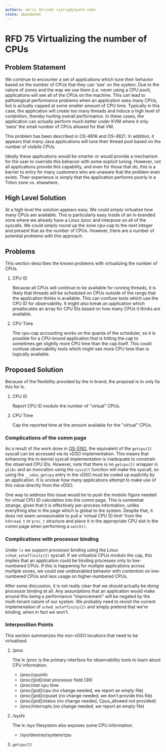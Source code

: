 ```yaml
---
authors: Jerry Jelinek <jerry@joyent.com>
state: abandoned
---
```


# RFD 75 Virtualizing the number of CPUs

## Problem Statement

We continue to encounter a set of applications which tune their behavior based
on the number of CPUs that they can 'see' on the system. Due to the nature of
zones and the way we use them (i.e. never using a CPU pool), applications will
see all of the CPUs on the machine. This can lead to pathological performance
problems when an application sees many CPUs, but is actually capped at some
smaller amount of CPU time. Typically in this case, the application will create
too many threads and induce a high level of contention, thereby hurting overall
performance. In these cases, the application can actually perform much better
under KVM where it only 'sees' the small number of CPUs allowed for that VM.

This problem has been described in OS-4816 and OS-4821. In addition, it appears
that many Java applications will tune their thread pool based on the number
of visibile CPUs.

Ideally these applications would be smarter or would provide a mechanism
for the user to override this behavior with some explicit tuning. However,
not all applications provide this capability, and even for those that do, this
is a barrier to entry for many customers who are unaware that the problem
even exists. Their experience is simply that the application performs poorly
in a Triton zone vs. elsewhere.

## High Level Solution

At a high level the solution appears easy. We could simply virtualize how
many CPUs are available. This is particularly easy inside of an lx-branded
zone where we already have a Linux /proc and interpose on all of the syscalls.
We could simply round up the zone cpu-cap to the next integer and present that
as the number of CPUs. However, there are a number of potential problems with
this approach.

## Problems

This section describes the known problems with virtualizing the number of CPUs.

1. CPU ID

   Because all CPUs will continue to be available for running threads, it is
   likely that threads will be scheduled on CPUs outside of the range that the
   application thinks is available. This can confuse tools which use the CPU
   ID for observability. It might also break an application which preallocates
   an array for CPU IDs based on how many CPUs it thinks are available.

2. CPU Time

   The cpu-cap accounting works on the quanta of the scheduler, so it is
   possible for a CPU-bound application that is hitting the cap to sometimes
   get slightly more CPU time than the cap itself. This could confuse
   observability tools which might see more CPU time than is logically
   available.

## Proposed Solution

Because of the flexibility provided by the lx brand, the proposal is to only
fix this for lx.

1. CPU ID

   Report CPU ID modulo the number of "virtual" CPUs.

2. CPU Time

   Cap the reported time at the amount available for the "virtual" CPUs.

### Complications of the comm page

As a result of the work done in [OS-5192](https://smartos.org/bugview/OS-5192),
the equivalent of the `getcpu(2)` syscall can be accessed via its vDSO
implementation.  This means that enhancing the in-kernel syscall implementation
is inadequate to constrain the observed CPU IDs. However, note that there is no
`getcpu(2)` wrapper in `glibc` and an invocation using the `syscall` function
will make the syscall, so using the `__vdso_getcpu` entry in the vDSO must be
coded up explicitly by an application. It is unclear how many applications
attempt to make use of this value directly from the vDSO.

One way to address this issue would be to push the modulo figure needed for
virtual CPU ID calculation into the comm page.  This is somewhat strange, given
that it is effectively per-process information, unlike everything else in the
page which is global to the system.  Despite that, it does not seem
unreasonable to pull a 'virtual CPU ID limit' from the `kthread_t` or `proc_t`
structure and place it in the appropriate CPU slot in the comm page when
performing a `swtch()`.

### Complications with processor binding

Under `lx` we support processor binding using the Linux `sched_setaffinity(2)`
syscall. If we virtualize CPUs modulo the cap, this implies that an application
could be binding processes only to low-numbered CPUs. If this is happening
for multiple applications across multiple zones, we could see undesirabled
behavior with contention on low-numbered CPUs and less usage on higher-numbered
CPUs.

After some discussion, it is not really clear that we should actually be
doing processor binding at all. Any assumptions that an application would
make around this being a performance "improvement" will be negated by the
multi-tenant nature of our system. We probably need to revisit the current
implemenation of `sched_setaffinity(2)` and simply pretend that we're
binding, when in fact we won't.

### Interposition Points

This section summarizes the non-vDSO locations that need to be virtualized.

1. /proc

   The lx /proc is the primary interface for observability tools to learn about
   CPU information.

   * /proc/cpuinfo
   * /proc/[pid]/stat        processor field (39)
   * /proc/stat              cpu time
   * /proc/[pid]/cpu         (no change needed, we report an empty file)
   * /proc/[pid]/cpuset      (no change needed, we don't provide this file)
   * /proc/[pid]/status      (no change needed, Cpus\_allowed not provided)
   * /proc/interrupts        (no change needed, we report an empty file)

2. /sysfs

   The lx /sys filesystem also exposes some CPU information.

   *  /sys/devices/system/cpu

3. `getcpu(2)`
